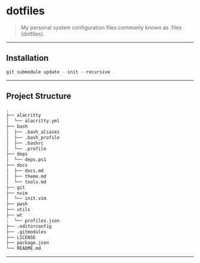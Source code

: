 # dotfiles

> My personal system configuration files commonly known as .files (dotfiles).

---

## Installation

```powershell
git submodule update --init --recursive
```

---

## Project Structure

```md
.
├── alacritty
│  └── alacritty.yml
├── bash
│  ├── .bash_aliases
│  ├── .bash_profile
│  ├── .bashrc
│  └── .profile
├── deps
│  └── deps.ps1
├── docs
│  ├── docs.md
│  ├── theme.md
│  └── tools.md
├── git
├── nvim
│  └── init.vim
├── pwsh
├── utils
├── wt
|  └── profiles.json
├── .editorconfig
├── .gitmodules
├── LICENSE
├── package.json
└── README.md
```

---
